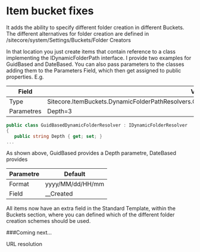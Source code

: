Item bucket fixes
=================

It adds the ability to specify different folder creation in different Buckets. The different alternatives for folder creation are defined in /sitecore/system/Settings/Buckets/Folder Creators

In that location you just create items that contain reference to a class implementing the IDynamicFolderPath interface.
I provide two examples for GuidBased and DateBased. You can also pass parameters to the classes adding them to the Parameters Field, which then get assigned to public properties. E.g.

|Field  | Value |
|-------|-------|
|Type   |Sitecore.ItemBuckets.DynamicFolderPathResolvers.GuidBasedDynamicFolderResolver,Sitecore.ItemBuckets|
|Parametres|Depth=3|
 
```c#
public class GuidBasedDynamicFolderResolver : IDynamicFolderResolver
{
   public string Depth { get; set; }
...
```

As shown above, GuidBased provides a Depth parametre, DateBased provides

|Parametre| Default|
|---------|----------|
|Format   |yyyy/MM/dd/HH/mm|
|Field    | __Created |



All items now have an extra field in the Standard Template, within the Buckets section, where you can defined which of the different folder creation schemes should be used.


###Coming next...

URL resolution
